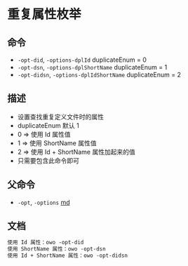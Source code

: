 # 重复属性枚举

## 命令
- `-opt-did`, `-options-dplId` duplicateEnum = 0
- `-opt-dsn`, `-options-dplShortName` duplicateEnum = 1
- `-opt-didsn`, `-options-dplIdShortName` duplicateEnum = 2 

## 描述
- 设置查找重复定义文件时的属性
- duplicateEnum 默认 1
- 0 => 使用 Id 属性值
- 1 => 使用 ShortName 属性值
- 2 => 使用 Id + ShortName 属性加起来的值
- 只需要包含此命令即可

## 父命令
- `-opt`, `-options` [md](options.md)

## 文档
```txt
使用 Id 属性：owo -opt-did
使用 ShortName 属性：owo -opt-dsn
使用 Id + ShortName 属性：owo -opt-didsn
```
